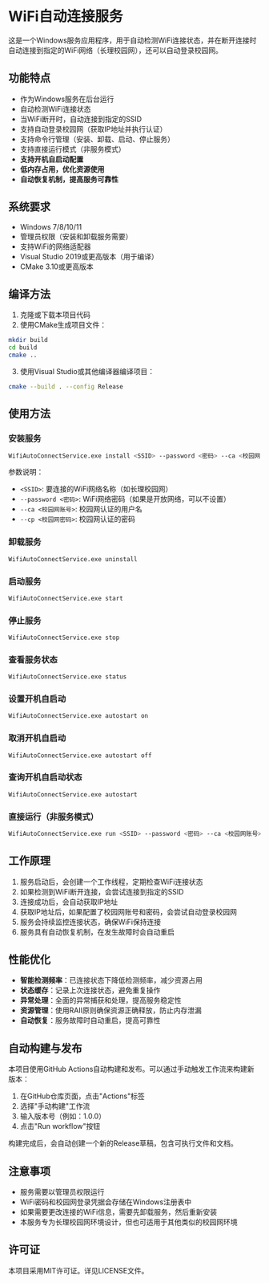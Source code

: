 # WiFi自动连接服务

这是一个Windows服务应用程序，用于自动检测WiFi连接状态，并在断开连接时自动连接到指定的WiFi网络（长理校园网），还可以自动登录校园网。

## 功能特点

- 作为Windows服务在后台运行
- 自动检测WiFi连接状态
- 当WiFi断开时，自动连接到指定的SSID
- 支持自动登录校园网（获取IP地址并执行认证）
- 支持命令行管理（安装、卸载、启动、停止服务）
- 支持直接运行模式（非服务模式）
- **支持开机自启动配置**
- **低内存占用，优化资源使用**
- **自动恢复机制，提高服务可靠性**

## 系统要求

- Windows 7/8/10/11
- 管理员权限（安装和卸载服务需要）
- 支持WiFi的网络适配器
- Visual Studio 2019或更高版本（用于编译）
- CMake 3.10或更高版本

## 编译方法

1. 克隆或下载本项目代码
2. 使用CMake生成项目文件：

```bash
mkdir build
cd build
cmake ..
```

3. 使用Visual Studio或其他编译器编译项目：

```bash
cmake --build . --config Release
```

## 使用方法

### 安装服务

```bash
WifiAutoConnectService.exe install <SSID> --password <密码> --ca <校园网账号> --cp <校园网密码>
```

参数说明：
- `<SSID>`: 要连接的WiFi网络名称（如长理校园网）
- `--password <密码>`: WiFi网络密码（如果是开放网络，可以不设置）
- `--ca <校园网账号>`: 校园网认证的用户名
- `--cp <校园网密码>`: 校园网认证的密码

### 卸载服务

```bash
WifiAutoConnectService.exe uninstall
```

### 启动服务

```bash
WifiAutoConnectService.exe start
```

### 停止服务

```bash
WifiAutoConnectService.exe stop
```

### 查看服务状态

```bash
WifiAutoConnectService.exe status
```

### 设置开机自启动

```bash
WifiAutoConnectService.exe autostart on
```

### 取消开机自启动

```bash
WifiAutoConnectService.exe autostart off
```

### 查询开机自启动状态

```bash
WifiAutoConnectService.exe autostart
```

### 直接运行（非服务模式）

```bash
WifiAutoConnectService.exe run <SSID> --password <密码> --ca <校园网账号> --cp <校园网密码>
```

## 工作原理

1. 服务启动后，会创建一个工作线程，定期检查WiFi连接状态
2. 如果检测到WiFi断开连接，会尝试连接到指定的SSID
3. 连接成功后，会自动获取IP地址
4. 获取IP地址后，如果配置了校园网账号和密码，会尝试自动登录校园网
5. 服务会持续监控连接状态，确保WiFi保持连接
6. 服务具有自动恢复机制，在发生故障时会自动重启

## 性能优化

- **智能检测频率**：已连接状态下降低检测频率，减少资源占用
- **状态缓存**：记录上次连接状态，避免重复操作
- **异常处理**：全面的异常捕获和处理，提高服务稳定性
- **资源管理**：使用RAII原则确保资源正确释放，防止内存泄漏
- **自动恢复**：服务故障时自动重启，提高可靠性

## 自动构建与发布

本项目使用GitHub Actions自动构建和发布。可以通过手动触发工作流来构建新版本：

1. 在GitHub仓库页面，点击"Actions"标签
2. 选择"手动构建"工作流
3. 输入版本号（例如：1.0.0）
4. 点击"Run workflow"按钮

构建完成后，会自动创建一个新的Release草稿，包含可执行文件和文档。

## 注意事项

- 服务需要以管理员权限运行
- WiFi密码和校园网登录凭据会存储在Windows注册表中
- 如果需要更改连接的WiFi信息，需要先卸载服务，然后重新安装
- 本服务专为长理校园网环境设计，但也可适用于其他类似的校园网环境

## 许可证

本项目采用MIT许可证。详见LICENSE文件。